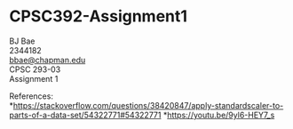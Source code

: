 # CPSC392-Assignment1

BJ Bae<br>
2344182<br>
bbae@chapman.edu<br>
CPSC 293-03<br>
Assignment 1<br>

References:<br>
*https://stackoverflow.com/questions/38420847/apply-standardscaler-to-parts-of-a-data-set/54322771#54322771
*https://youtu.be/9yl6-HEY7_s
</ul>
